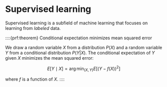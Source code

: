 # Supervised learning

Supervised learning is a subfield of machine learning that focuses on learning from *labeled* data.

::::{prf:theorem} Conditional expectation minimizes mean squared error

We draw a random variable $X$ from a distribution $P(X)$ and a random variable $Y$ from a conditional distribution $P(Y|X)$. The conditional expectation of $Y$ given $X$ minimizes the mean squared error:

$$
E[Y \mid X] = \arg\min_{(X, Y)} E[(Y - f(X))^2]
$$

where $f$ is a function of $X$.
::::